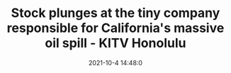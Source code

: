 ---
"title": "Stock plunges at the tiny company responsible for California's massive oil spill - KITV Honolulu"
"date": "2021-10-4 14:48:0"
"feed_name": "GOOGLENEWSDRILLING"
"feed_website": "https://news.google.com/search?q=drilling%2Bincident&hl=en-US&gl=US&ceid=US:en"
"feed_rss": "https://news.google.com/rss/search?q=drilling%2Bincident&hl=en-US&gl=US&ceid=US:en"
"link": "https://www.kitv.com/story/44882808/stock-plunges-at-the-tiny-company-responsible-for-californias-massive-oil-spill"
"source": "{'href': 'https://www.kitv.com', 'title': 'KITV Honolulu'}"
"file": "_posts/2021-1-1-940c64012ab25c5a18096be2c5910749cbcbb677.md"
"accident": "1"
"drilling": "1"
"dead": "0"
"injured": "0"
"arrested": "0"
"place": "unknown place"
"where": "unknown site"
"causes": "unknown"
"place_uri": "unknown place"
---